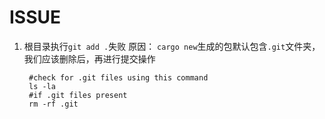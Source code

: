 # ISSUE

1. 根目录执行`git add .`失败
   原因： `cargo new`生成的包默认包含`.git`文件夹，我们应该删除后，再进行提交操作

   ```shell
    #check for .git files using this command
    ls -la
    #if .git files present
    rm -rf .git
   ```
